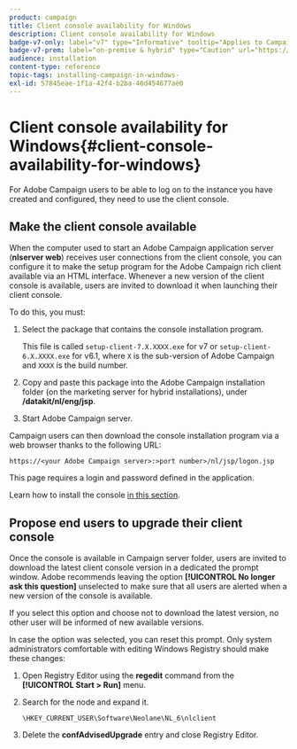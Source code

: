 ```yaml
---
product: campaign
title: Client console availability for Windows
description: Client console availability for Windows
badge-v7-only: label="v7" type="Informative" tooltip="Applies to Campaign Classic v7 only"
badge-v7-prem: label="on-premise & hybrid" type="Caution" url="https://experienceleague.adobe.com/docs/campaign-classic/using/installing-campaign-classic/architecture-and-hosting-models/hosting-models-lp/hosting-models.html" tooltip="Applies to on-premise and hybrid deployments only"
audience: installation
content-type: reference
topic-tags: installing-campaign-in-windows-
exl-id: 57845eae-1f1a-42f4-b2ba-46d454677ae0
---
```

# Client console availability for Windows{#client-console-availability-for-windows}



For Adobe Campaign users to be able to log on to the instance you have created and configured, they need to use the client console.

## Make the client console available

When the computer used to start an Adobe Campaign application server (**nlserver web**) receives user connections from the client console, you can configure it to make the setup program for the Adobe Campaign rich client available via an HTML interface. Whenever a new version of the client console is available, users are invited to download it when launching their client console.

To do this, you must:

1. Select the package that contains the console installation program.

   This file is called `setup-client-7.X.XXXX.exe` for v7 or `setup-client-6.X.XXXX.exe` for v6.1, where `X` is the sub-version of Adobe Campaign and `XXXX` is the build number.

1. Copy and paste this package into the Adobe Campaign installation folder (on the marketing server for hybrid installations), under **/datakit/nl/eng/jsp**.
1. Start Adobe Campaign server.

Campaign users can then download the console installation program via a web browser thanks to the following URL:

```
https://<your Adobe Campaign server>:>port number>/nl/jsp/logon.jsp
```

This page requires a login and password defined in the application.

Learn how to install the console [in this section](../../installation/using/installing-the-client-console.md).

## Propose end users to upgrade their client console

Once the console is available in Campaign server folder, users are invited to download the latest client console version in a dedicated the prompt window. Adobe recommends leaving the option **[!UICONTROL No longer ask this question]** unselected to make sure that all users are alerted when a new version of the console is available.  

If you select this option and choose not to download the latest version, no other user will be informed of new available versions.

In case the option was selected, you can reset this prompt. Only system administrators comfortable with editing Windows Registry should make these changes:

1. Open Registry Editor using the **regedit** command from the **[!UICONTROL Start > Run]** menu.
1. Search for the node and expand it.

   ```
   \HKEY_CURRENT_USER\Software\Neolane\NL_6\nlclient
   ```

1. Delete the **confAdvisedUpgrade** entry and close Registry Editor.
